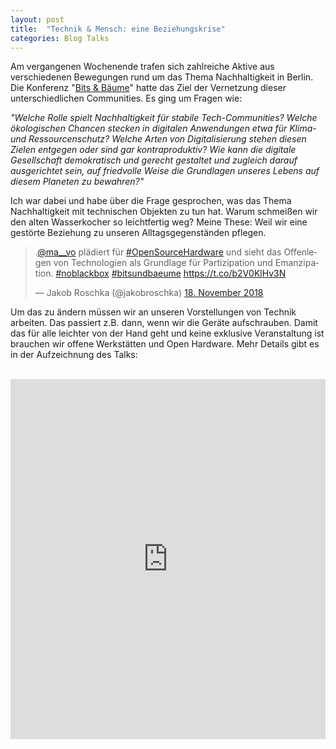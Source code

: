 ```yaml
---
layout: post
title:  "Technik & Mensch: eine Beziehungskrise"
categories: Blog Talks
---
```


Am vergangenen Wochenende trafen sich zahlreiche Aktive aus verschiedenen Bewegungen rund um das Thema Nachhaltigkeit in Berlin. Die Konferenz "<a href="https://bits-und-baeume.org/de" rel="noopener" target="_blank">Bits & Bäume</a>" hatte das Ziel der Vernetzung dieser unterschiedlichen Communities. Es ging um Fragen wie:

*"Welche Rolle spielt Nachhaltigkeit für stabile Tech-Communities? Welche ökologischen Chancen stecken in digitalen Anwendungen etwa für Klima- und Ressourcenschutz? Welche Arten von Digitalisierung stehen diesen Zielen entgegen oder sind gar kontraproduktiv? Wie kann die digitale Gesellschaft demokratisch und gerecht gestaltet und zugleich darauf ausgerichtet sein, auf friedvolle Weise die Grundlagen unseres Lebens auf diesem Planeten zu bewahren?"*

Ich war dabei und habe über die Frage gesprochen, was das Thema Nachhaltigkeit mit technischen Objekten zu tun hat. Warum schmeißen wir den alten Wasserkocher so leichtfertig weg? Meine These: Weil wir eine gestörte Beziehung zu unseren Alltagsgegenständen pflegen.

<blockquote class="twitter-tweet" data-lang="de"><p lang="de" dir="ltr">.<a href="https://twitter.com/ma__vo?ref_src=twsrc%5Etfw">@ma__vo</a> plädiert für <a href="https://twitter.com/hashtag/OpenSourceHardware?src=hash&amp;ref_src=twsrc%5Etfw">#OpenSourceHardware</a> und sieht das Offenlegen von Technologien als Grundlage für Partizipation und Emanzipation. <a href="https://twitter.com/hashtag/noblackbox?src=hash&amp;ref_src=twsrc%5Etfw">#noblackbox</a> <a href="https://twitter.com/hashtag/bitsundbaeume?src=hash&amp;ref_src=twsrc%5Etfw">#bitsundbaeume</a> <a href="https://t.co/b2V0KlHv3N">https://t.co/b2V0KlHv3N</a></p>&mdash; Jakob Roschka (@jakobroschka) <a href="https://twitter.com/jakobroschka/status/1064132099651919873?ref_src=twsrc%5Etfw">18. November 2018</a></blockquote>

Um das zu ändern müssen wir an unseren Vorstellungen von Technik arbeiten. Das passiert z.B. dann, wenn wir die Geräte aufschrauben. Damit das für alle leichter von der Hand geht und keine exklusive Veranstaltung ist brauchen wir offene Werkstätten und Open Hardware. Mehr Details gibt es in der Aufzeichnung des Talks:
<br><br>

<div class="img-wrap-center">
<iframe width="100%" height="576" src="https://media.ccc.de/v/bub2018-116-technik_entdecken_-_durch_offene_werkstatten_projekte/oembed" frameborder="0" allowfullscreen></iframe>
</div>
